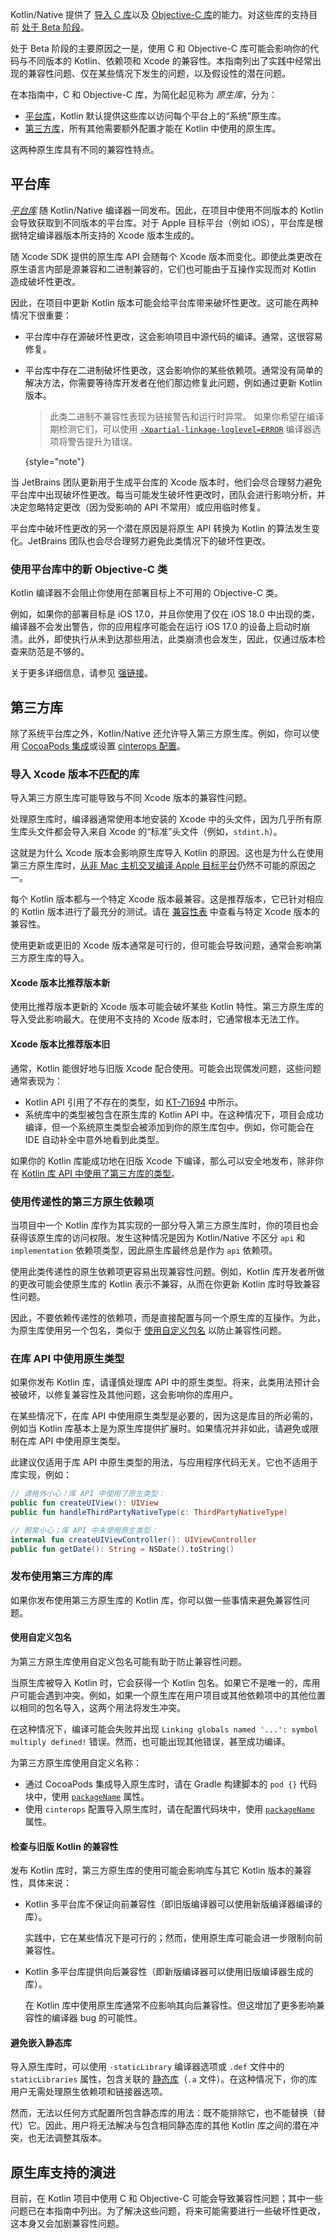 [//]: # (title: C 和 Objective-C 库导入的稳定性)
<primary-label ref="beta"/>

Kotlin/Native 提供了 [导入 C 库](native-c-interop.md)以及 [Objective-C 库](native-objc-interop.md)的能力。对这些库的支持目前 [处于 Beta 阶段](components-stability.md#kotlin-native)。

处于 Beta 阶段的主要原因之一是，使用 C 和 Objective-C 库可能会影响你的代码与不同版本的 Kotlin、依赖项和 Xcode 的兼容性。本指南列出了实践中经常出现的兼容性问题、仅在某些情况下发生的问题，以及假设性的潜在问题。

在本指南中，C 和 Objective-C 库，为简化起见称为 _原生库_，分为：

* [平台库](#platform-libraries)，Kotlin 默认提供这些库以访问每个平台上的“系统”原生库。
* [第三方库](#third-party-libraries)，所有其他需要额外配置才能在 Kotlin 中使用的原生库。

这两种原生库具有不同的兼容性特点。

## 平台库

[_平台库_](native-platform-libs.md) 随 Kotlin/Native 编译器一同发布。因此，在项目中使用不同版本的 Kotlin 会导致获取到不同版本的平台库。对于 Apple 目标平台（例如 iOS），平台库是根据特定编译器版本所支持的 Xcode 版本生成的。

随 Xcode SDK 提供的原生库 API 会随每个 Xcode 版本而变化。即使此类更改在原生语言内部是源兼容和二进制兼容的，它们也可能由于互操作实现而对 Kotlin 造成破坏性更改。

因此，在项目中更新 Kotlin 版本可能会给平台库带来破坏性更改。这可能在两种情况下很重要：

* 平台库中存在源破坏性更改，这会影响项目中源代码的编译。通常，这很容易修复。
* 平台库中存在二进制破坏性更改，这会影响你的某些依赖项。通常没有简单的解决方法，你需要等待库开发者在他们那边修复此问题，例如通过更新 Kotlin 版本。

  > 此类二进制不兼容性表现为链接警告和运行时异常。
  > 如果你希望在编译期检测它们，可以使用 [`-Xpartial-linkage-loglevel=ERROR`](whatsnew19.md#library-linkage-in-kotlin-native) 编译器选项将警告提升为错误。
  >
  {style="note"}

当 JetBrains 团队更新用于生成平台库的 Xcode 版本时，他们会尽合理努力避免平台库中出现破坏性更改。每当可能发生破坏性更改时，团队会进行影响分析，并决定忽略特定更改（因为受影响的 API 不常用）或应用临时修复。

平台库中破坏性更改的另一个潜在原因是将原生 API 转换为 Kotlin 的算法发生变化。JetBrains 团队也会尽合理努力避免此类情况下的破坏性更改。

### 使用平台库中的新 Objective-C 类

Kotlin 编译器不会阻止你使用在部署目标上不可用的 Objective-C 类。

例如，如果你的部署目标是 iOS 17.0，并且你使用了仅在 iOS 18.0 中出现的类，编译器不会发出警告，你的应用程序可能会在运行 iOS 17.0 的设备上启动时崩溃。此外，即使执行从未到达那些用法，此类崩溃也会发生，因此，仅通过版本检查来防范是不够的。

关于更多详细信息，请参见 [强链接](native-objc-interop.md#strong-linking)。

## 第三方库

除了系统平台库之外，Kotlin/Native 还允许导入第三方原生库。例如，你可以使用 [CocoaPods 集成](https://www.jetbrains.com/help/kotlin-multiplatform-dev/multiplatform-cocoapods-overview.html)或设置 [cinterops 配置](https://www.jetbrains.com/help/kotlin-multiplatform-dev/multiplatform-dsl-reference.html#cinterops)。

### 导入 Xcode 版本不匹配的库

导入第三方原生库可能导致与不同 Xcode 版本的兼容性问题。

处理原生库时，编译器通常使用本地安装的 Xcode 中的头文件，因为几乎所有原生库头文件都会导入来自 Xcode 的“标准”头文件（例如，`stdint.h`）。

这就是为什么 Xcode 版本会影响原生库导入 Kotlin 的原因。这也是为什么在使用第三方原生库时，[从非 Mac 主机交叉编译 Apple 目标平台](whatsnew21.md#ability-to-publish-kotlin-libraries-from-any-host)仍然不可能的原因之一。

每个 Kotlin 版本都与一个特定 Xcode 版本最兼容。这是推荐版本，它已针对相应的 Kotlin 版本进行了最充分的测试。请在 [兼容性表](https://www.jetbrains.com/help/kotlin-multiplatform-dev/multiplatform-compatibility-guide.html#version-compatibility) 中查看与特定 Xcode 版本的兼容性。

使用更新或更旧的 Xcode 版本通常是可行的，但可能会导致问题，通常会影响第三方原生库的导入。

#### Xcode 版本比推荐版本新

使用比推荐版本更新的 Xcode 版本可能会破坏某些 Kotlin 特性。第三方原生库的导入受此影响最大。在使用不支持的 Xcode 版本时，它通常根本无法工作。

#### Xcode 版本比推荐版本旧

通常，Kotlin 能很好地与旧版 Xcode 配合使用。可能会出现偶发问题，这些问题通常表现为：

* Kotlin API 引用了不存在的类型，如 [KT-71694](https://youtrack.jetbrains.com/issue/KT-71694) 中所示。
* 系统库中的类型被包含在原生库的 Kotlin API 中。在这种情况下，项目会成功编译，但一个系统原生类型会被添加到你的原生库包中。例如，你可能会在 IDE 自动补全中意外地看到此类型。

如果你的 Kotlin 库能成功地在旧版 Xcode 下编译，那么可以安全地发布，除非你在 [Kotlin 库 API 中使用了第三方库的类型](#using-native-types-in-library-api)。

### 使用传递性的第三方原生依赖项

当项目中一个 Kotlin 库作为其实现的一部分导入第三方原生库时，你的项目也会获得该原生库的访问权限。发生这种情况是因为 Kotlin/Native 不区分 `api` 和 `implementation` 依赖项类型，因此原生库最终总是作为 `api` 依赖项。

使用此类传递性的原生依赖项更容易出现兼容性问题。例如，Kotlin 库开发者所做的更改可能会使原生库的 Kotlin 表示不兼容，从而在你更新 Kotlin 库时导致兼容性问题。

因此，不要依赖传递性的依赖项，而是直接配置与同一个原生库的互操作。为此，为原生库使用另一个包名，类似于 [使用自定义包名](#use-custom-package-name) 以防止兼容性问题。

### 在库 API 中使用原生类型

如果你发布 Kotlin 库，请谨慎处理库 API 中的原生类型。将来，此类用法预计会被破坏，以修复兼容性及其他问题，这会影响你的库用户。

在某些情况下，在库 API 中使用原生类型是必要的，因为这是库目的所必需的，例如当 Kotlin 库基本上是为原生库提供扩展时。如果情况并非如此，请避免或限制在库 API 中使用原生类型。

此建议仅适用于库 API 中原生类型的用法，与应用程序代码无关。它也不适用于库实现，例如：

```kotlin
// 请格外小心！库 API 中使用了原生类型：
public fun createUIView(): UIView
public fun handleThirdPartyNativeType(c: ThirdPartyNativeType)

// 照常小心；库 API 中未使用原生类型：
internal fun createUIViewController(): UIViewController
public fun getDate(): String = NSDate().toString()
```

### 发布使用第三方库的库

如果你发布使用第三方原生库的 Kotlin 库，你可以做一些事情来避免兼容性问题。

#### 使用自定义包名

为第三方原生库使用自定义包名可能有助于防止兼容性问题。

当原生库被导入 Kotlin 时，它会获得一个 Kotlin 包名。如果它不是唯一的，库用户可能会遇到冲突。例如，如果一个原生库在用户项目或其他依赖项中的其他位置以相同的包名导入，这两个用法将发生冲突。

在这种情况下，编译可能会失败并出现 `Linking globals named '...': symbol multiply defined!` 错误。然而，也可能出现其他错误，甚至成功编译。

为第三方原生库使用自定义名称：

* 通过 CocoaPods 集成导入原生库时，请在 Gradle 构建脚本的 `pod {}` 代码块中，使用 [`packageName`](https://www.jetbrains.com/help/kotlin-multiplatform-dev/multiplatform-cocoapods-dsl-reference.html#pod-function) 属性。
* 使用 `cinterops` 配置导入原生库时，请在配置代码块中，使用 [`packageName`](https://www.jetbrains.com/help/kotlin-multiplatform-dev/multiplatform-dsl-reference.html#cinterops) 属性。

#### 检查与旧版 Kotlin 的兼容性

发布 Kotlin 库时，第三方原生库的使用可能会影响库与其它 Kotlin 版本的兼容性，具体来说：

* Kotlin 多平台库不保证向前兼容性（即旧版编译器可以使用新版编译器编译的库）。

  实践中，它在某些情况下是可行的；然而，使用原生库可能会进一步限制向前兼容性。

* Kotlin 多平台库提供向后兼容性（即新版编译器可以使用旧版编译器生成的库）。

  在 Kotlin 库中使用原生库通常不应影响其向后兼容性。但这增加了更多影响兼容性的编译器 bug 的可能性。

#### 避免嵌入静态库

导入原生库时，可以使用 `-staticLibrary` 编译器选项或 `.def` 文件中的 `staticLibraries` 属性，包含关联的 [静态库](native-definition-file.md#include-a-static-library)（`.a` 文件）。在这种情况下，你的库用户无需处理原生依赖项和链接器选项。

然而，无法以任何方式配置所包含静态库的用法：既不能排除它，也不能替换（替代）它。因此，用户将无法解决与包含相同静态库的其他 Kotlin 库之间的潜在冲突，也无法调整其版本。

## 原生库支持的演进

目前，在 Kotlin 项目中使用 C 和 Objective-C 可能会导致兼容性问题；其中一些问题已在本指南中列出。为了解决这些问题，将来可能需要进行一些破坏性更改，这本身又会加剧兼容性问题。